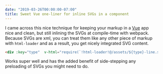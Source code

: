 ```yaml
---
date: "2019-03-26T00:00:00-07:00"
title: Sweet Vue one-liner for inline SVGs in a component
---
```

I came across this nice technique for keeping your markup in a [Vue](https://vuejs.org) app nice and clean, but still inlining the SVGs at compile-time with webpack. Because SVGs are xml, you can treat them like any other piece of markup with `html-loader` and as a result, you get nicely integrated SVG content.
<br/>

```html 
<div :key="type"  v-html="require(`!html-loader!@/assets/${type}-line.svg`)"></div>
```

Works super well and has the added benefit of side-stepping any preloading of SVGs you might need to do.